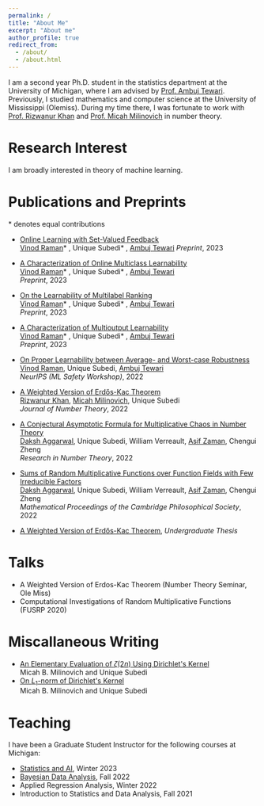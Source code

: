 ```yaml
---
permalink: /
title: "About Me"
excerpt: "About me"
author_profile: true
redirect_from: 
  - /about/
  - /about.html
---
```


I am a second year Ph.D. student in the statistics department at the University of Michigan, where I am advised by [Prof. Ambuj Tewari](https://ambujtewari.github.io/). Previously, I studied mathematics and computer science at the University of Mississippi (Olemiss). During my time there, I was fortunate to work with [Prof. Rizwanur Khan](http://home.olemiss.edu/~rrkhan/) and [Prof. Micah Milinovich](http://home.olemiss.edu/~mbmilino/) in number theory. 


Research Interest
======

I am broadly interested in theory of machine learning. 

Publications and Preprints
======
  \* denotes equal contributions
  
  - [Online Learning with Set-Valued Feedback](https://arxiv.org/abs/2306.06247)   
[Vinod Raman](https://vinodkraman.github.io/)* , Unique Subedi* , [Ambuj Tewari](https://www.ambujtewari.com/) 
*Preprint*, 2023  

- [A Characterization of Online Multiclass Learnability](https://arxiv.org/abs/2303.17716)   
[Vinod Raman](https://vinodkraman.github.io/)* , Unique Subedi* , [Ambuj Tewari](https://www.ambujtewari.com/)   
*Preprint*, 2023  

- [On the Learnability of Multilabel Ranking](https://arxiv.org/abs/2304.03337)   
[Vinod Raman](https://vinodkraman.github.io/)* , Unique Subedi* , [Ambuj Tewari](https://www.ambujtewari.com/)     
*Preprint*, 2023  

- [A Characterization of Multioutput Learnability](https://arxiv.org/abs/2301.02729)   
[Vinod Raman](https://vinodkraman.github.io/)* , Unique Subedi* , [Ambuj Tewari](https://www.ambujtewari.com/)  
*Preprint*, 2023    


- [On Proper Learnability between Average- and Worst-case Robustness](https://arxiv.org/abs/2211.05656)    
[Vinod Raman](https://vinodkraman.github.io/), Unique Subedi, [Ambuj Tewari](https://www.ambujtewari.com/)  
*NeurIPS (ML Safety Workshop)*, 2022    


- [A Weighted Version of Erdős-Kac Theorem](https://www.sciencedirect.com/science/article/abs/pii/S0022314X21003681)  
[Rizwanur Khan](http://home.olemiss.edu/~rrkhan/), [Micah Milinovich](http://home.olemiss.edu/~mbmilino/), Unique Subedi     
*Journal of Number Theory*, 2022    
  

- [A Conjectural Asymptotic Formula for Multiplicative Chaos in Number Theory](https://link.springer.com/article/10.1007/s40993-022-00332-x)    
[Daksh Aggarwal](https://dakshces.github.io/), Unique Subedi, William Verreault, [Asif Zaman](https://www.math.toronto.edu/zaman/), Chengui Zheng      
*Research in Number Theory*, 2022   


- [Sums of Random Multiplicative Functions over Function Fields with Few Irreducible Factors](https://www.cambridge.org/core/journals/mathematical-proceedings-of-the-cambridge-philosophical-society/article/abs/sums-of-random-multiplicative-functions-over-function-fields-with-few-irreducible-factors/636667B07830029AB35196FF595CA055)   
[Daksh Aggarwal](https://dakshces.github.io/), Unique Subedi, William Verreault, [Asif Zaman](https://www.math.toronto.edu/zaman/), Chengui Zheng      
*Mathematical Proceedings of the Cambridge Philosophical Society*, 2022   

- [A Weighted Version of Erdős-Kac Theorem](https://egrove.olemiss.edu/cgi/viewcontent.cgi?article=2687&context=hon_thesis), *Undergraduate Thesis*




Talks
======
- A Weighted Version of Erdos-Kac Theorem (Number Theory Seminar, Ole Miss) 
- Computational Investigations of Random Multiplicative Functions (FUSRP 2020)


Miscallaneous Writing
======

- [An Elementary Evaluation of $\zeta(2n)$ Using Dirichlet's Kernel](https://unique-subedi.github.io/Misc_Writings/Dirichlet_s_Kernel_and_Zeta_2n_.pdf)    
  Micah B. Milinovich and Unique Subedi
- [On $L_1$-norm of Dirichlet's Kernel](https://unique-subedi.github.io/Misc_Writings/L1_Norm_of_Dirichlet_s_Kernel.pdf)  
  Micah B. Milinovich and Unique Subedi


Teaching
======
I have been a Graduate Student Instructor for the following courses at Michigan:
- [Statistics and AI](https://ambujtewari.github.io/stats315-winter2023/), Winter 2023
- [Bayesian Data Analysis](https://yixinwang.github.io/courses/bayesian/fall22/bayesian22f.html), Fall 2022
- Applied Regression Analysis, Winter 2022
- Introduction to Statistics and Data Analysis, Fall 2021
